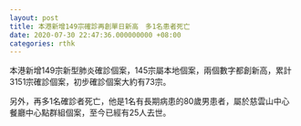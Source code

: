 ```yaml
---
layout: post
title: 本港新增149宗確診再創單日新高　多1名患者死亡
date: 2020-07-30 22:47:36.000000000 +08:00
categories: rthk
---
```


本港新增149宗新型肺炎確診個案，145宗屬本地個案，兩個數字都創新高，累計3151宗確診個案，初步確診個案大約有73宗。

另外，再多1名確診者死亡，他是1名有長期病患的80歲男患者，屬於慈雲山中心餐廳中心點群組個案，至今已經有25人去世。
